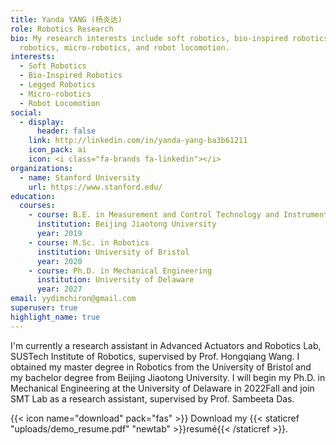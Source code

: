 ```yaml
---
title: Yanda YANG (杨炎达)
role: Robotics Research
bio: My research interests include soft robotics, bio-inspired robotics, legged
  robotics, micro-robotics, and robot locomotion.
interests:
  - Soft Robotics
  - Bio-Inspired Robotics
  - Legged Robotics
  - Micro-robotics
  - Robot Locomotion
social:
  - display:
      header: false
    link: http://linkedin.com/in/yanda-yang-ba3b61211
    icon_pack: ai
    icon: <i class="fa-brands fa-linkedin"></i>
organizations:
  - name: Stanford University
    url: https://www.stanford.edu/
education:
  courses:
    - course: B.E. in Measurement and Control Technology and Instrumentation
      institution: Beijing Jiaotong University
      year: 2019
    - course: M.Sc. in Robotics
      institution: University of Bristol
      year: 2020
    - course: Ph.D. in Mechanical Engineering
      institution: University of Delaware
      year: 2027
email: yydimchiron@gmail.com
superuser: true
highlight_name: true
---
```

I'm currently a research assistant in Advanced Actuators and Robotics Lab, SUSTech Institute of Robotics, supervised by Prof. Hongqiang Wang. I obtained my master degree in Robotics from the University of Bristol and my bachelor degree from Beijing Jiaotong University. I will begin my Ph.D. in Mechanical Engineering at the University of Delaware in 2022Fall and join SMT Lab as a research assistant, supervised by Prof. Sambeeta Das.

{{< icon name="download" pack="fas" >}} Download my {{< staticref "uploads/demo_resume.pdf" "newtab" >}}resumé{{< /staticref >}}.